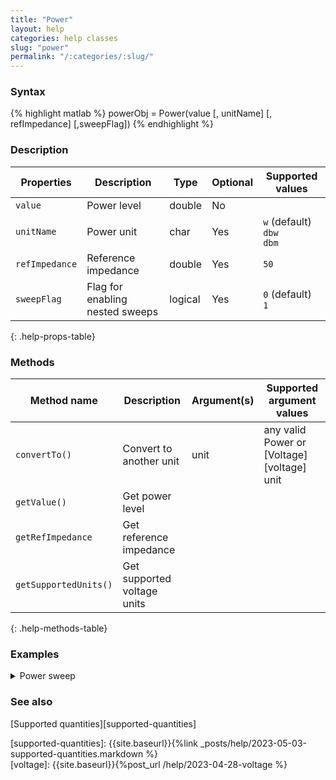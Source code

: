 ```yaml
---
title: "Power"
layout: help
categories: help classes
slug: "power"
permalink: "/:categories/:slug/"
---
```


### Syntax
{% highlight matlab %}
powerObj = Power(value [, unitName] [, refImpedance] [,sweepFlag])
{% endhighlight %}


### Description

| Properties     | Description                     | Type    | Optional | Supported values
| -------------- | ------------------------------- | ------- | -------- | ----------------
| `value`        | Power level                     | double  | No       |         
| `unitName`     | Power unit                      | char    | Yes      | `w` (default) <br/> `dbw` <br/> `dbm`       
| `refImpedance` | Reference impedance             | double  | Yes      | `50`         
| `sweepFlag`    | Flag for enabling nested sweeps | logical | Yes      | `0` (default) <br/> `1`
{: .help-props-table}


### Methods

| Method name           | Description                 | Argument(s) | Supported argument values
| --------------------- | --------------------------- | ----------- | ------------------------------------------
| `convertTo()`         | Convert to another unit     | unit        | any valid Power or [Voltage][voltage] unit
| `getValue()`          | Get power level             |             |    
| `getRefImpedance`     | Get reference impedance     |             |
| `getSupportedUnits()` | Get supported voltage units |             |
{: .help-methods-table}


### Examples

<details class="collapsible" markdown="1"><summary>Power sweep</summary>

Define a power sweep in dBm

{% highlight matlab %}
p = Power([-50:10:-10],'dbm');
p.getValue
{% endhighlight %}

<div class="language-matlab matlab-printout">  
ans =

   -50
   -40
   -30
   -20
   -10
</div>

Convert to volts in decibel scale

{% highlight matlab %}
p.convertTo('dbv').getValue
{% endhighlight %}

<div class="language-matlab matlab-printout">  
ans =

  -63.0103
  -53.0103
  -43.0103
  -33.0103
  -23.0103
</div>

</details>


### See also

[Supported quantities][supported-quantities]   

[supported-quantities]: {{site.baseurl}}{%link _posts/help/2023-05-03-supported-quantities.markdown %}  
[voltage]: {{site.baseurl}}{%post_url /help/2023-04-28-voltage %}
